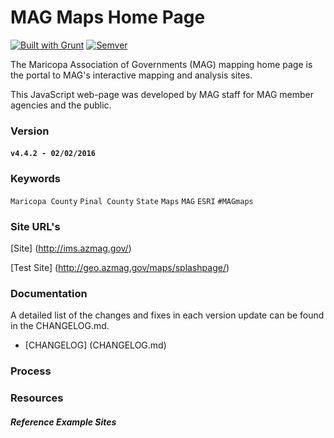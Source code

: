 MAG Maps Home Page
===================

[![Built with Grunt](https://cdn.gruntjs.com/builtwith.png)](http://gruntjs.com/)
[![Semver](http://img.shields.io/SemVer/2.0.0.png)](http://semver.org/spec/v2.0.0.html)

The Maricopa Association of Governments (MAG) mapping home page is the portal to MAG's interactive mapping and analysis sites.

This JavaScript web-page was developed by MAG staff for MAG member agencies and the public.

### Version

#### `v4.4.2 - 02/02/2016`

### Keywords

`Maricopa County` `Pinal County` `State` `Maps` `MAG` `ESRI` `#MAGmaps`

### Site URL's

[Site] (http://ims.azmag.gov/)

[Test Site] (http://geo.azmag.gov/maps/splashpage/)

### Documentation

A detailed list of the changes and fixes in each version update can be found in the CHANGELOG.md.

- [CHANGELOG] (CHANGELOG.md)

### Process

### Resources

#### ***Reference Example Sites***